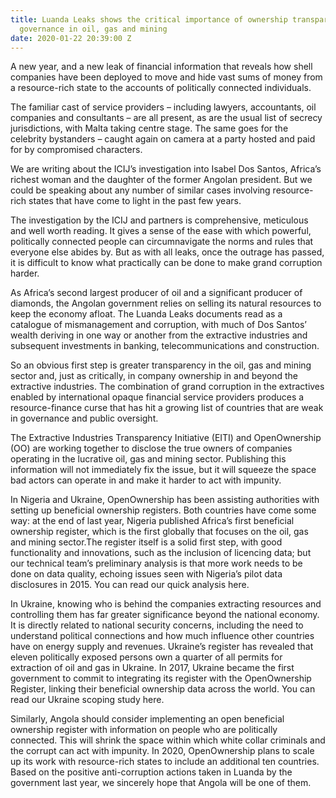 ```yaml
---
title: Luanda Leaks shows the critical importance of ownership transparency for good
  governance in oil, gas and mining
date: 2020-01-22 20:39:00 Z
---
```


A new year, and a new leak of financial information that reveals how shell companies have  been deployed to move and hide vast sums of money from a resource-rich state to the accounts of politically connected individuals. 

The familiar cast of service providers – including lawyers, accountants, oil companies and consultants – are all present, as are the usual list of secrecy jurisdictions, with Malta taking centre stage. The same goes for the celebrity bystanders – caught again on camera at a party hosted and paid for by compromised characters. 

We are writing about the ICIJ’s investigation into Isabel Dos Santos, Africa’s richest woman and the daughter of the former Angolan president. But we could be speaking about any number of similar cases involving resource-rich states that have come to light in the past few years. 

The investigation by the ICIJ and partners is comprehensive, meticulous and well worth reading. It gives a sense of the ease with which powerful, politically connected people can circumnavigate the norms and rules that everyone else abides by. But as with all leaks, once the outrage has passed, it is difficult to know what practically can be done to make grand corruption harder. 

As Africa’s second largest producer of oil and a significant producer of diamonds, the Angolan government relies on selling its natural resources to keep the economy afloat. The Luanda Leaks documents read as a catalogue of mismanagement and corruption, with much of Dos Santos’ wealth deriving in one way or another from the extractive industries and subsequent investments in banking, telecommunications and construction. 

So an obvious first step is greater transparency in the oil, gas and mining sector and, just as critically, in company ownership in and beyond the extractive industries. The combination of grand corruption in the extractives enabled by international opaque financial service providers produces a resource-finance curse that has hit a growing list of countries that are weak in governance and public oversight. 

The Extractive Industries Transparency Initiative (EITI) and OpenOwnership (OO) are working together to disclose the true owners of companies operating in the lucrative oil, gas and mining sector. Publishing this information will not immediately fix the issue, but it will squeeze the space bad actors can operate in and make it harder to act with impunity. 

In Nigeria and Ukraine, OpenOwnership has been assisting authorities with setting up beneficial ownership registers. Both countries have come some way: at the end of last year, Nigeria published Africa’s first beneficial ownership register, which is the first globally that focuses on the oil, gas and mining sector.The register itself is a solid first step, with good functionality and innovations, such as the inclusion of licencing data; but our technical team’s preliminary analysis is that more work needs to be done on data quality, echoing issues seen with Nigeria’s pilot data disclosures in 2015. You can read our quick analysis here. 

In Ukraine, knowing who is behind the companies extracting resources and controlling them has far greater significance beyond the national economy. It is directly related to national security concerns, including the need to understand political connections and how much influence other countries have on energy supply and revenues. Ukraine’s register has revealed that eleven politically exposed persons own a quarter of all permits for extraction of oil and gas in Ukraine. In 2017, Ukraine became the first government to commit to integrating its register with the OpenOwnership Register, linking their beneficial ownership data across the world. You can read our Ukraine scoping study here. 

Similarly, Angola should consider implementing an open beneficial ownership register with information on people who are politically connected. This will shrink the space within which white collar criminals and the corrupt can act with impunity. In 2020, OpenOwnership plans to scale up its work with resource-rich states to include an additional ten countries. Based on the positive anti-corruption actions taken in Luanda by the government last year, we sincerely hope that Angola will be one of them. 
